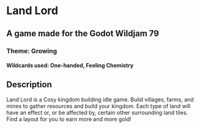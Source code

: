 
# Land Lord

## A game made for the Godot Wildjam 79

  

### Theme: Growing
#### Wildcards used: One-handed, Feeling Chemistry

## Description
Land Lord is a Cosy kingdom building idle game. Build villages, farms, and mines to gather resources and build your kingdom. 
Each type of land will have an effect or, or be affected by, certain other surrounding land tiles. Find a layout for you to earn more and more gold!
